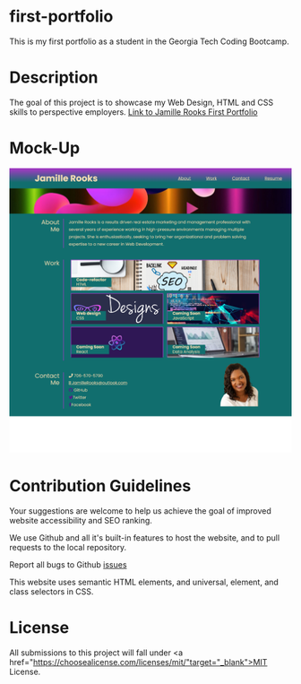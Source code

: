 # first-portfolio
This is my first portfolio as a student in the Georgia Tech Coding Bootcamp.

# Description
The goal of this project is to showcase my Web Design, HTML and CSS skills to perspective employers.  <a href="https://jamillerooks.github.io/first-portfolio/" target="_blank">Link to Jamille Rooks First Portfolio</a>

# Mock-Up
<img src="./images/screenshot.png" alt="image of business mock-up for project">

# Contribution Guidelines
Your suggestions are welcome to help us achieve the goal of improved website accessibility and SEO ranking. 

We use Github and all it's built-in features to host the website, and to pull requests to the local repository.

Report all bugs to Github <a href="https://github.com/issues" target="_blank">issues</a> 

This website uses semantic HTML elements, and universal, element, and class selectors in CSS.

# License
All submissions to this project will fall under <a href="https://choosealicense.com/licenses/mit/"target="_blank">MIT License.</a>
